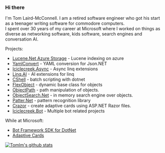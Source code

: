 ### Hi there 
I'm Tom Laird-McConnell. I am a retired software engineer who got his start as a teenager writing software for commodore computers.  
I spent over 30 years of my career at Microsoft where I worked on things as diverse as networking software, kids software, search engines and conversation AI.

Projects:
* [Lucene.Net Azure Storage](https://github.com/tomlm/Lucene.Net.Store.Azure) - Lucene indexing on azure
* [YamlConvert](https://github.com/tomlm/YamlConvert) - YAML conversion for Json.NET
* [Iciclecreek.Async](https://github.com/tomlm/Iciclecreek.Async) - Async linq extensions
* [Linq.AI](https://github.com/tomlm/Linq.AI) - AI extensions for linq
* [CShell](https://github.com/tomlm/CShell) - batch scripting with dotnet
* [FlexObject](https://github.com/tomlm/FlexObject) - dynamic base class for objects
* [ObjectPath](https://github.com/tomlm/ObjectPath) - path manipulation of objects.
* [ObjectSearch.Net](https://github.com/tomlm/ObjectSearch.Net) - in memory search engine over objects.
* [Patter.Net](https://github.com/tomlm/Patter.Net) - pattern recognition library
* [Crazor](https://github.com/microsoft/crazor) - create adaptive cards using ASP.NET Razor files.
* [Iciclecreek.Bot](https://github.com/tomlm/Iciclecreek.Bot) - Multiple bot related projects

While at Microsoft:
* [Bot Framework SDK for DotNet](https://github.com/microsoft/botbuilder-dotnet/)
* [Adaptive Cards](https://github.com/microsoft/adaptivecards) 

[![Tomlm's github stats](https://github-readme-stats.vercel.app/api?username=tomlm&theme=dark)](https://github.com/tomlm/github-readme-stats)
